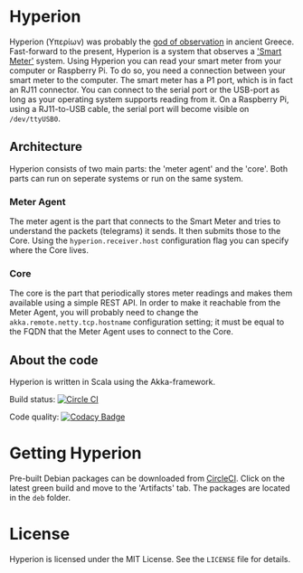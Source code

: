 # Hyperion
Hyperion (Υπερίων) was probably the [god of observation](https://en.wikipedia.org/wiki/Hyperion_%28mythology%29) in ancient Greece.
Fast-forward to the present, Hyperion is a system that observes a ['Smart Meter'](https://en.wikipedia.org/wiki/Smart_meter) system.
Using Hyperion you can read your smart meter from your computer or Raspberry Pi.
To do so, you need a connection between your smart meter to the computer.
The smart meter has a P1 port, which is in fact an RJ11 connector.
You can connect to the serial port or the USB-port as long as your operating system supports reading from it.
On a Raspberry Pi, using a RJ11-to-USB cable, the serial port will become visible on `/dev/ttyUSB0`.

## Architecture
Hyperion consists of two main parts: the 'meter agent' and the 'core'.
Both parts can run on seperate systems or run on the same system.

### Meter Agent
The meter agent is the part that connects to the Smart Meter and tries to understand the packets (telegrams) it sends.
It then submits those to the Core.
Using the `hyperion.receiver.host` configuration flag you can specify where the Core lives.

### Core
The core is the part that periodically stores meter readings and makes them available using a simple REST API.
In order to make it reachable from the Meter Agent, you will probably need to change the `akka.remote.netty.tcp.hostname` configuration setting;
it must be equal to the FQDN that the Meter Agent uses to connect to the Core.

## About the code
Hyperion is written in Scala using the Akka-framework.

Build status: [![Circle CI](https://circleci.com/gh/mthmulders/hyperion/tree/master.svg?style=svg)](https://circleci.com/gh/mthmulders/hyperion/tree/master)

Code quality: [![Codacy Badge](https://api.codacy.com/project/badge/grade/13a2d2b6f4fc43c1bdcd7f5c0306bd4f)](https://www.codacy.com/app/m-th-mulders/hyperion)

# Getting Hyperion
Pre-built Debian packages can be downloaded from [CircleCI](https://circleci.com/gh/mthmulders/hyperion).
Click on the latest green build and move to the 'Artifacts' tab.
The packages are located in the `deb` folder.

# License
Hyperion is licensed under the MIT License. See the `LICENSE` file for details.